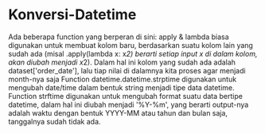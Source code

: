 # Konversi-Datetime
Ada beberapa function yang berperan di sini:  apply &amp; lambda biasa digunakan untuk membuat kolom baru, berdasarkan suatu kolom lain yang sudah ada (misal .apply(lambda x: x*2) berarti setiap input x di dalam kolom, akan diubah menjadi x*2). Dalam hal ini kolom yang sudah ada adalah dataset['order_date'], lalu tiap nilai di dalamnya kita proses agar menjadi month-nya saja Function datetime.datetime.strptime digunakan untuk mengubah date/time dalam bentuk string menjadi tipe data datetime. Function strftime digunakan untuk mengubah format suatu data bertipe datetime, dalam hal ini diubah menjadi '%Y-%m', yang berarti output-nya adalah waktu dengan bentuk YYYY-MM atau tahun dan bulan saja, tanggalnya sudah tidak ada. 
